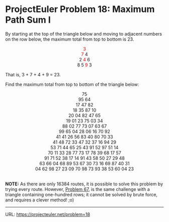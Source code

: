 <h1>ProjectEuler Problem 18: Maximum Path Sum I</h1>

<p>By starting at the top of the triangle below and moving to adjacent numbers on the row below, the maximum total from top to bottom is 23.</p>
<center style="color:red">3</center>
<center> <span style="color:red">7</span> 4</center>
<center>2 <span style="color:red">4</span> 6</center>
<center>8 5 <span style="color:red">9</span> 3</center>

<p>That is, 3 + 7 + 4 + 9 = 23.</p>
<p>Find the maximum total from top to bottom of the triangle below:</p>
<center>75 <br>
95 64<br>
17 47 82<br>
18 35 87 10<br>
20 04 82 47 65<br>
19 01 23 75 03 34<br>
88 02 77 73 07 63 67<br>
99 65 04 28 06 16 70 92<br>
41 41 26 56 83 40 80 70 33<br>
41 48 72 33 47 32 37 16 94 29<br>
53 71 44 65 25 43 91 52 97 51 14<br>
70 11 33 28 77 73 17 78 39 68 17 57<br>
91 71 52 38 17 14 91 43 58 50 27 29 48<br>
63 66 04 68 89 53 67 30 73 16 69 87 40 31<br>
04 62 98 27 23 09 70 98 73 93 38 53 60 04 23</center>
<br>
<p class="note"><b>NOTE:</b> As there are only 16384 routes, it is possible to solve this problem by trying every route. However, <a href="problem=67">Problem 67</a>, is the same challenge with a triangle containing one-hundred rows; it cannot be solved by brute force, and requires a clever method! ;o)</p>
<hr>

URL: https://projecteuler.net/problem=18